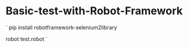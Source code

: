 # Basic-test-with-Robot-Framework

`
pip install robotframework-selenium2library

robot test.robot
`
